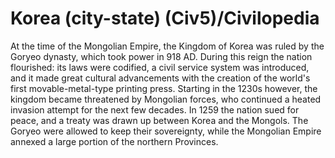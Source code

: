 # Korea (city-state) (Civ5)/Civilopedia

At the time of the Mongolian Empire, the Kingdom of Korea was ruled by the Goryeo dynasty, which took power in 918 AD. During this reign the nation flourished: its laws were codified, a civil service system was introduced, and it made great cultural advancements with the creation of the world's first movable-metal-type printing press. Starting in the 1230s however, the kingdom became threatened by Mongolian forces, who continued a heated invasion attempt for the next few decades. In 1259 the nation sued for peace, and a treaty was drawn up between Korea and the Mongols. The Goryeo were allowed to keep their sovereignty, while the Mongolian Empire annexed a large portion of the northern Provinces.